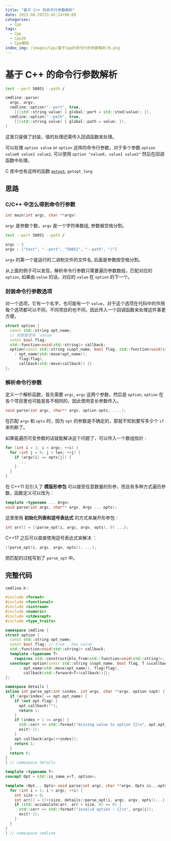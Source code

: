 ```yaml
---
title: "基于 C++ 的命令行参数解析"
date: 2023-08-29T23:45:14+08:00
categories:
  - Cpp
tags:
  - Cpp
  - Cpp20
  - Cpp模版
index_img: /images/Cpp/基于Cpp的命令行的参数解析/0.png
---
```


# 基于 C++ 的命令行参数解析

```bash
test --port 50051 --path /
```

```cpp
cmdline::parse(
  argc, argv,
  cmdline::option("--port", true,
    [](std::string value) { global::port = std::stod(value); }),
  cmdline::option("--path", true,
    [](std::string value) { global::path = value; }),
)
```

这里只是做了封装，值的处理还需传入回调函数来处理。

可以处理 `option value` or `option` 这样的命令行参数，对于多个参数 `option value0 value1 value2`, 可以使用 `option "value0, value1 value2"` 然后在回调函数中处理。

C 库中也有这样的函数 [`getopt`](https://man7.org/linux/man-pages/man3/getopt.3.html), `getopt_long`

## 思路

### C/C++ 中怎么得到命令行参数

```cpp
int main(int argc, char **argv)
```

`argc` 是参数个数，`argv` 是一个字符串数组, 参数被空格分割。

```bash
test --port 50051 --path /
```

```cpp
argc : 5
argv : ["test", "--port", "50051", "--path", "/"]
```

`argv` 的第一个是运行的二进制文件的文件名, 后面是参数按空格分割。

从上面的例子可以发现，解析命令行参数只需要遍历参数数组，匹配对应的 `option`, 如果由 `value` 的话，对应的 `value` 在 `option` 的下一个。

### 封装命令行参数选项

对一个选项，它有一个名字，也可能有一个 `value`，对于这个选项在代码中的作用每个选项都可以不同，不同项目的也不同，因此传入一个回调函数来处理这件事更方便。

```cpp
struct option {
  const std::string opt_name;
  // 判断是否有 `value`
  const bool flag;
  std::function<void(std::string)> callback;
  option(const std::string &&opt_name, bool flag, std::function<void(std::string) &&callback)
    : opt_name(std::move(opt_name)),
      flag(flag),
      callback(std::move(callback)) {}
};
```

### 解析命令行参数

定义一个解析函数，首先需要 `argc`, `argv` 这两个参数，然后是 `option`, `option` 在各个项目里也可能是各不相同的，因此使用变长参数传入。

```cpp
void parse(int argc, char** argv, option opts, ....);
```

在匹配 `argv` 和 `opts` 时，因为 `opt` 的参数是不确定的，那就不知到要写多少个 `if` 来判断了。

如果能遍历可变参数的话就能解决这个问题了，可以传入一个数组指针 :

```cpp
for (int i = 1; i < argc; ++i) {
  for (int j = 0; j < len; ++j) {
    if (argv[i] == opts[j]) {
      ...
    }
  }
}
```

在 C++11 后引入了 **模版形参包** 可以接受任意数量的形参，而且有多种方式遍历参数，函数定义可以改为：

```cpp
template <typename ... Args>
void parse(int argc, char** argv, Args ... opts);
```

这里使用 **初始化列表和逗号表达式** 的方式来展开形参包 :

```cpp
int arr[] = {(parse_opt(i, argc, argv, opts), 0) ...};
```

C++17 之后可以直接使用逗号表达式来解决 ：

```cpp
((parse_opt(i, argc, argv, opts)), ...);
```

把匹配的过程写到了 `parse_opt` 中。

## 完整代码

`cmdline.h` :

```cpp
#include <format>
#include <functional>
#include <iostream>
#include <numeric>
#include <stdexcept>
#include <type_traits>

namespace cmdline {
struct option {
  const std::string opt_name;
  const bool flag; // true , has value
  std::function<void(std::string)> callback;
  template <typename T>
    requires std::constructible_from<std::function<void(std::string)>, T>
  constexpr option(const std::string &&opt_name, bool flag, T &&callback)
      : opt_name(std::move(opt_name)), flag(flag),
        callback(std::forward<T>(callback)){};
};

namespace details {
inline int parse_opt(int &index, int argc, char **argv, option &opt) {
  if (argv[index] == opt.opt_name) {
    if (not opt.flag) {
      opt.callback("");
      return 1;
    }
    if (index + 1 >= argc) {
      std::cerr << std::format("missing value to option {}\n", opt.opt_name);
      exit(-1);
    }
    opt.callback(argv[++index]);
    return 1;
  }
  return 0;
}
} // namespace details

template <typename T>
concept Opt = std::is_same_v<T, option>;

template <Opt... Opts> void parse(int argc, char **argv, Opts &&...opts) {
  for (int i = 1; i < argc; ++i) {
    int size = 0;
    int arr[] = {(++size, details::parse_opt(i, argc, argv, opts))...};
    if (std::accumulate(arr, arr + size, 0) == 0) {
      std::cerr << std::format("invalid option : {}\n", argv[i]);
      exit(-1);
    }
  }
}
} // namespace cmdline
```
